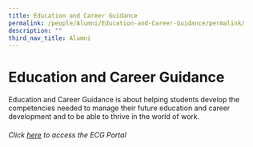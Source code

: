 ```yaml
---
title: Education and Career Guidance
permalink: /people/Alumni/Education-and-Career-Guidance/permalink/
description: ""
third_nav_title: Alumni
---
```

Education and Career Guidance
=============================

Education and Career Guidance is about helping students develop the competencies needed to manage their future education and career development and to be able to thrive in the world of work.

###### Click [here](https://ecareers.sg/G_Login_SG/ecareersLogin.asp)  to access the ECG Portal